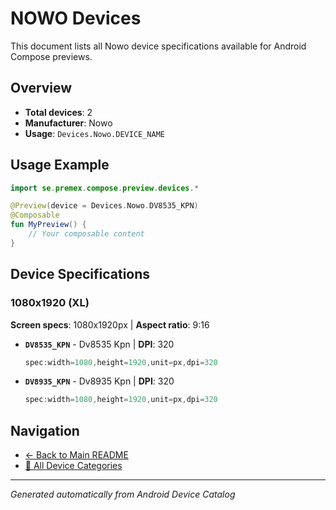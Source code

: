 # NOWO Devices

This document lists all Nowo device specifications available for Android Compose previews.

## Overview

- **Total devices**: 2
- **Manufacturer**: Nowo
- **Usage**: `Devices.Nowo.DEVICE_NAME`

## Usage Example

```kotlin
import se.premex.compose.preview.devices.*

@Preview(device = Devices.Nowo.DV8535_KPN)
@Composable
fun MyPreview() {
    // Your composable content
}
```

## Device Specifications

### 1080x1920 (XL)

**Screen specs**: 1080x1920px | **Aspect ratio**: 9:16

- **`DV8535_KPN`** - Dv8535 Kpn | **DPI**: 320
  ```kotlin
  spec:width=1080,height=1920,unit=px,dpi=320
  ```

- **`DV8935_KPN`** - Dv8935 Kpn | **DPI**: 320
  ```kotlin
  spec:width=1080,height=1920,unit=px,dpi=320
  ```

## Navigation

- [← Back to Main README](../../README.md)
- [📱 All Device Categories](../README.md)

---
*Generated automatically from Android Device Catalog*
